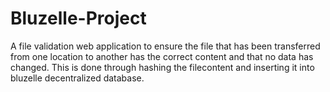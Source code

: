 # Bluzelle-Project

A file validation web application to ensure the file that has been transferred from one location to another has the correct content and that no data has changed. This is done through hashing the filecontent and inserting it into bluzelle decentralized database.

